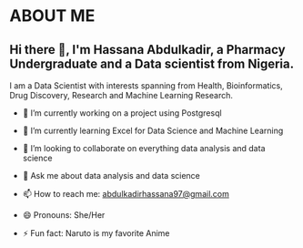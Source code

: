 # ABOUT ME
##  Hi there 👋, I'm Hassana Abdulkadir, a Pharmacy Undergraduate and a Data scientist from Nigeria. 
I am a Data Scientist with interests spanning from Health, Bioinformatics, Drug Discovery, Research and Machine Learning Research.

- 🔭 I’m currently working on a project using Postgresql 
- 🌱 I’m currently learning Excel for Data Science and Machine Learning
- 👯 I’m looking to collaborate on everything data analysis and data science

- 💬 Ask me about data analysis and data science 
- 📫 How to reach me: abdulkadirhassana97@gmail.com
- 😄 Pronouns: She/Her
- ⚡ Fun fact: Naruto is my favorite Anime 
